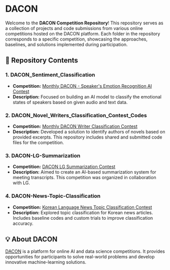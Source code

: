 # DACON

Welcome to the **DACON Competition Repository**! This repository serves as a collection of projects and code submissions from various online competitions hosted on the DACON platform. Each folder in the repository corresponds to a specific competition, showcasing the approaches, baselines, and solutions implemented during participation.

## 📂 Repository Contents

### 1. **DACON_Sentiment_Classification**
   - **Competition:** [Monthly DACON - Speaker's Emotion Recognition AI Contest](https://dacon.io/en/competitions/official/236105/overview/description)
   - **Description:** Focused on building an AI model to classify the emotional states of speakers based on given audio and text data.

### 2. **DACON_Novel_Writers_Classification_Contest_Codes**
   - **Competition:** [Monthly DACON Writer Classification Contest](https://dacon.io/competitions/official/235670/overview/description)
   - **Description:** Developed a solution to identify authors of novels based on provided excerpts. This repository includes shared and submitted code files for the competition.
   
### 3. **DACON-LG-Summarization**
   - **Competition:** [DACON LG Summarization Contest](https://dacon.io/competitions/official/235813/overview/description)
   - **Description:** Aimed to create an AI-based summarization system for meeting transcripts. This competition was organized in collaboration with LG.
  
### 4. **DACON-News-Topic-Classification**
   - **Competition:** [Korean Language News Topic Classification Contest](https://dacon.io/en/competitions/official/235747/overview/description)
   - **Description:** Explored topic classification for Korean news articles. Includes baseline codes and custom trials to improve classification accuracy.

## 💡 About DACON
[DACON](https://dacon.io/) is a platform for online AI and data science competitions. It provides opportunities for participants to solve real-world problems and develop innovative machine-learning solutions.
